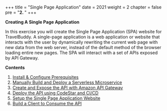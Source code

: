 +++
title = "Single Page Application"
date = 2021
weight = 2
chapter = false
pre = "<b>2. </b>"
+++

**Creating A Single Page Application**

In this exercise you will create the Single Page Application (SPA) website for TravelBuddy. A single-page application is a web application or website that interacts with the user by dynamically rewriting the current web page with new data from the web server, instead of the default method of the browser loading entire new pages. The SPA will interact with a set of APIs exposed by API Gateway.

**Contents**
1. [Install & Configure Prerequisites](1-prerequisites/)
2. [Manually Build and Deploy a Serverless Microservice](2-build-deploy/)
3. [Create and Expose the API with Amazon API Gateway](3-api-gateway/)
4. [Deploy the API using CodeStar and CI/CD](4-codestar-cicd/)
5. [Setup the Single Page Application Website](5-setup-spa/)
6. [Build a Client to Consume the API](6-consume-api/)